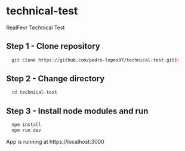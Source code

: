 # technical-test
RealFevr Technical Test

## Step 1 - Clone repository
```sh 
  git clone https://github.com/pedro-lopes97/technical-test.git):
```

## Step 2 - Change directory
```sh 
  cd technical-test
```

## Step 3 - Install node modules and run
```sh 
  npm install
  npm run dev
```

App is running at https://localhost:3000
